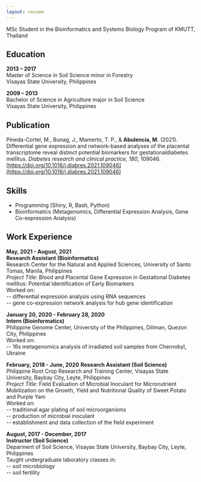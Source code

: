 ```yaml
---
layout: resume
---
```

MSc Student in the Bioinformatics and Systems Biology Program of KMUTT, Thailand

## Education

**2013 – 2017** <br />
Master of Science in Soil Science minor in Forestry <br />
Visayas State University, Philippines

**2009 – 2013** <br />
Bachelor of Science in Agriculture major in Soil Science <br />
Visayas State University, Philippines

## Publication

Pineda-Cortel, M., Bunag, J., Mamerto, T. P., & **Abulencia, M.** (2021). Differential gene expression and network-based analyses of the placental transcriptome reveal distinct potential biomarkers for gestationaldiabetes mellitus. _Diabetes research and clinical practice, 180_, 109046. [https://doi.org/10.1016/j.diabres.2021.109046](https://doi.org/10.1016/j.diabres.2021.109046)

## Skills

- Programming (Shiny, R, Bash, Python)
- Bioinformatics (Metagenomics, Differential Expression Analysis, Gene Co-expression Analysis)



## Work Experience

**May, 2021 - August, 2021** <br />
__Research Assistant (Bioinformatics)__ <br />
Research Center for the Natural and Applied Sciences, University of Santo Tomas, Manila, Philippines <br />
_Project Title:_ Blood and Placental Gene Expression in Gestational Diabetes mellitus: Potential Identification of Early Biomarkers  <br />
Worked on: <br />
-- differential expression analysis using RNA sequences  <br />
-- gene co-expression network analysis for hub gene identification

**January 20, 2020 - February 28, 2020** <br />
__Intern (Bioinformatics)__ <br />
Philippine Genome Center, University of the Philippines, Diliman, Quezon City, Philippines <br />
Worked on: <br />
-- 16s metagenomics analysis of irradiated soil samples from Chernobyl, Ukraine

**February, 2018 - June, 2020**
__Research Assistant (Soil Science)__ <br />
Philippine Root Crop Research and Training Center, Visayas State University, Baybay City, Leyte, Philippines <br />
_Project Title:_ Field Evaluation of Microbial Inoculant for Micronutrient Mobilization on the Growth, Yield and Nutritional Quality of Sweet Potato and Purple Yam <br />
Worked on: <br />
-- traditional agar plating of soil microorganisms  <br />
-- production of microbial inoculant <br />
-- establishment and data collection of the field experiment

**August, 2017 - December, 2017** <br />
__Instructor (Soil Science)__ <br />
Deparment of Soil Science, Visayas State University, Baybay City, Leyte, Philippines <br />
Taught undergraduate laboratory classes in: <br />
-- soil microbiology <br />
-- soil fertility


<!-- ### Footer

Last updated: May 2013 -->


